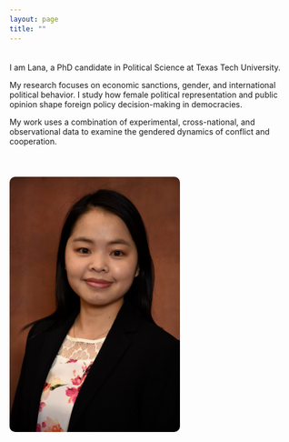 ```yaml
---
layout: page
title: ""
---
```


<div style="display: flex; align-items: flex-start; gap: 40px; flex-wrap: wrap; max-width: 1000px; margin-top: 20px;">

  <div style="flex: 1; min-width: 300px;">
    <p>I am Lana, a PhD candidate in Political Science at Texas Tech University.</p>
    <p>My research focuses on economic sanctions, gender, and international political behavior. I study how female political representation and public opinion shape foreign policy decision-making in democracies.</p>
    <p>My work uses a combination of experimental, cross-national, and observational data to examine the gendered dynamics of conflict and cooperation.</p>
  </div>

  <div style="flex-shrink: 0;">
    <img src="/assets/img/IMG_8447.JPG" alt="Lana photo" style="max-width: 300px; height: auto; border-radius: 10px;">
  </div>

</div>


